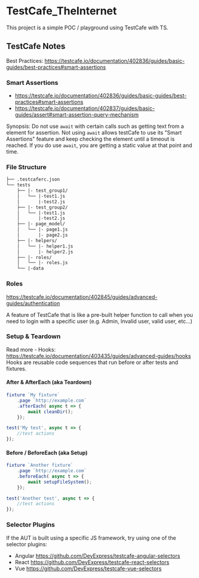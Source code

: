 # TestCafe_TheInternet

This project is a simple POC / playground using TestCafe with TS.

## TestCafe Notes

Best Practices: https://testcafe.io/documentation/402836/guides/basic-guides/best-practices#smart-assertions

### Smart Assertions

- https://testcafe.io/documentation/402836/guides/basic-guides/best-practices#smart-assertions 
- https://testcafe.io/documentation/402837/guides/basic-guides/assert#smart-assertion-query-mechanism

Synopsis: Do not use `await` with certain calls such as getting text from a element for assertion. Not using `await` allows testCafe to use its "Smart  Assertions" feature and keep checking the element until a timeout is reached. If you do use `await`, you are getting a static value at that point and time.

### File Structure

``` txt
├── .testcaferc.json
└── tests
    ├── |- test_group1/
    │   └── |-test1.js
    │       |-test2.js
    ├── |- test_group2/
    │   └── |-test1.js
    │       |-test2.js
    ├── |- page_model/
    │   └── |- page1.js
    │       |- page2.js
    ├── |- helpers/
    │   └── |- helper1.js
    │       |- helper2.js
    ├── |- roles/
    │   └── |- roles.js
    └── |-data
```

### Roles

https://testcafe.io/documentation/402845/guides/advanced-guides/authentication 

A feature of TestCafe that is like a pre-built helper function to call when you need to login with a specific user (e.g. Admin, Invalid user, valid user, etc...)

### Setup & Teardown

Read more - Hooks: https://testcafe.io/documentation/403435/guides/advanced-guides/hooks 
Hooks are reusable code sequences that run before or after tests and fixtures.

#### After & AfterEach (aka Teardown)
```js
fixture `My fixture`
    .page `http://example.com`
    .afterEach( async t => {
        await cleanDir();
    });

test('My test', async t => {
    //test actions
});
```

#### Before / BeforeEach (aka Setup)
``` js
fixture `Another fixture`
    .page `http://example.com`
    .beforeEach( async t => {
        await setupFileSystem();
    });

test('Another test', async t => {
    //test actions
});
```


### Selector Plugins

If the AUT is built using a specific JS framework, try using one of the selector plugins:
- Angular https://github.com/DevExpress/testcafe-angular-selectors
- React https://github.com/DevExpress/testcafe-react-selectors
- Vue https://github.com/DevExpress/testcafe-vue-selectors